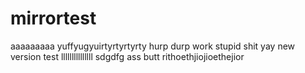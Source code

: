 # mirrortest
aaaaaaaaa
yuffyugyuirtyrtyrtyrty
hurp durp
work stupid shit
yay
new version test
lllllllllllllll
sdgdfg
ass
butt
rithoethjiojioethejior
